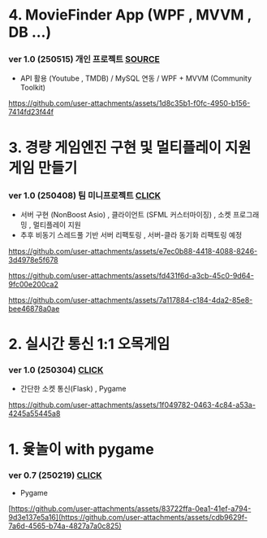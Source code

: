 # 4. MovieFinder App (WPF , MVVM , DB ...)
### ver 1.0 (250515) 개인 프로젝트 [SOURCE](https://github.com/Owl-jun/iot-wpf-2025/tree/main/day06/Day06Study)
- API 활용 (Youtube , TMDB) / MySQL 연동 / WPF + MVVM (Community Toolkit)

https://github.com/user-attachments/assets/1d8c35b1-f0fc-4950-b156-7414fd23f44f


# 3. 경량 게임엔진 구현 및 멀티플레이 지원 게임 만들기
### ver 1.0 (250408) 팀 미니프로젝트 [CLICK](https://github.com/Owl-jun/project_pkmbattle)
- 서버 구현 (NonBoost Asio) , 클라이언트 (SFML 커스터마이징) , 소켓 프로그래밍 , 멀티플레이 지원
- 추후 비동기 스레드풀 기반 서버 리팩토링 , 서버-클라 동기화 리팩토링 예정


https://github.com/user-attachments/assets/e7ec0b88-4418-4088-8246-3d4978e5f678

https://github.com/user-attachments/assets/fd431f6d-a3cb-45c0-9d64-9fc00e200ca2

https://github.com/user-attachments/assets/7a117884-c184-4da2-85e8-bee46878a0ae




# 2. 실시간 통신 1:1 오목게임
### ver 1.0 (250304) [CLICK](https://github.com/Owl-jun/mini_projects/tree/main/game_omok)
- 간단한 소켓 통신(Flask) , Pygame

https://github.com/user-attachments/assets/1f049782-0463-4c84-a53a-4245a55445a8

# 1. 윷놀이 with pygame 
### ver 0.7 (250219) [CLICK](https://github.com/Owl-jun/mini_projects/tree/main/miniproject_yutnori)
- Pygame
  
[https://github.com/user-attachments/assets/83722ffa-0ea1-41ef-a794-9d3e137e5a16](https://github.com/user-attachments/assets/cdb9629f-7a6d-4565-b74a-4827a7a0c825)




